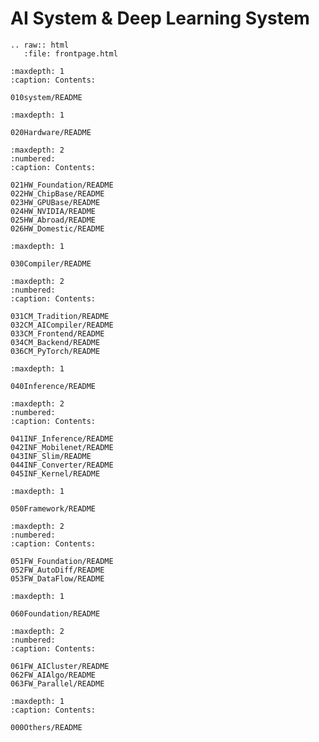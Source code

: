 <!--Copyright © ZOMI 适用于[License](https://github.com/chenzomi12/DeepLearningSystem)版权许可-->

AI System & Deep Learning System
=========================

```eval_rst
.. raw:: html
   :file: frontpage.html
```

<!-- 一、AI系统概述 -->
```toc
:maxdepth: 1
:caption: Contents:

010system/README
```

<!-- 二、AI芯片架构 -->
```toc
:maxdepth: 1

020Hardware/README
```

```toc
:maxdepth: 2
:numbered:
:caption: Contents:

021HW_Foundation/README
022HW_ChipBase/README
023HW_GPUBase/README
024HW_NVIDIA/README
025HW_Abroad/README
026HW_Domestic/README
```

<!-- 三、AI编译体系 -->
```toc
:maxdepth: 1

030Compiler/README
```

```toc
:maxdepth: 2
:numbered:
:caption: Contents:

031CM_Tradition/README
032CM_AICompiler/README
033CM_Frontend/README
034CM_Backend/README
036CM_PyTorch/README
```

<!-- 四、AI推理系统 -->
```toc
:maxdepth: 1

040Inference/README
```

```toc
:maxdepth: 2
:numbered:
:caption: Contents:

041INF_Inference/README
042INF_Mobilenet/README
043INF_Slim/README
044INF_Converter/README
045INF_Kernel/README
```

<!-- 五、AI框架核心模块 -->
```toc
:maxdepth: 1

050Framework/README
```

```toc
:maxdepth: 2
:numbered:
:caption: Contents:

051FW_Foundation/README
052FW_AutoDiff/README
053FW_DataFlow/README
```

<!-- 大模型 -->
```toc
:maxdepth: 1

060Foundation/README
```

```toc
:maxdepth: 2
:numbered:
:caption: Contents:

061FW_AICluster/README
062FW_AIAlgo/README
063FW_Parallel/README
```

<!-- 附录 -->
```toc
:maxdepth: 1
:caption: Contents:

000Others/README
```

